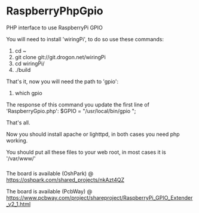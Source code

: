 # RaspberryPhpGpio
PHP interface to use RaspberryPi GPIO

You will need to install 'wiringPi', to do so use these commands:
1) cd ~
2) git clone git://git.drogon.net/wiringPi
3) cd wiringPi/
4) ./build

That's it, now you will need the path to 'gpio':
1) which gpio

The response of this command you update the first line of 'RaspberryGpio.php':
$GPIO = "/usr/local/bin/gpio ";

That's all.

Now you should install apache or lighttpd, in both cases you need php working.

You should put all these files to your web root, in most cases it is '/var/www/'

###
The board is available (OshPark) @ https://oshpark.com/shared_projects/nkAzt4QZ

The board is available (PcbWay)  @ https://www.pcbway.com/project/shareproject/RaspberryPi_GPIO_Extender_v2_1.html